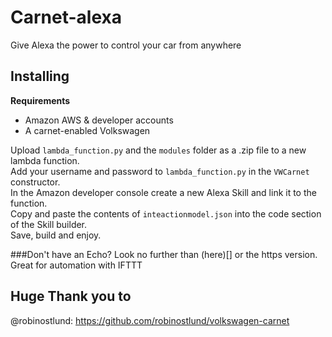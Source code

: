 # Carnet-alexa
Give Alexa the power to control your car from anywhere

## Installing
**Requirements**
* Amazon AWS & developer accounts
* A carnet-enabled Volkswagen

Upload `lambda_function.py` and the  `modules` folder as a .zip file to a new lambda function.<br>
Add your username and password to `lambda_function.py` in the `VWCarnet` constructor.<br>
In the Amazon developer console create a new Alexa Skill and link it to the function.<br>
Copy and paste the contents of `inteactionmodel.json` into the code section of the Skill builder.<br>
Save, build and enjoy.

###Don't have an Echo?
Look no further than (here)[] or the https version. Great for automation with IFTTT

## Huge Thank you to
@robinostlund: https://github.com/robinostlund/volkswagen-carnet
